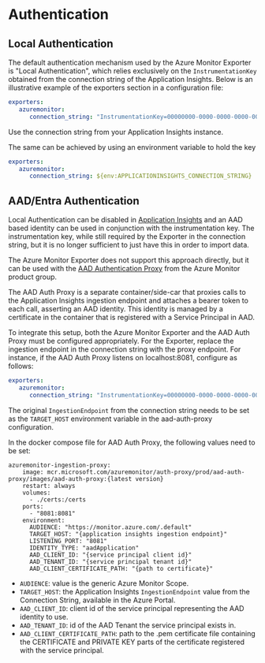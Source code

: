 # Authentication

## Local Authentication

The default authentication mechanism used by the Azure Monitor Exporter is "Local Authentication", which relies exclusively on the `InstrumentationKey` obtained from the connection string of the Application Insights. Below is an illustrative example of the exporters section in a configuration file:

```yaml
exporters:
   azuremonitor:
      connection_string: "InstrumentationKey=00000000-0000-0000-0000-000000000000;IngestionEndpoint=https://ingestion.azuremonitor.com/"
```

Use the connection string from your Application Insights instance.

The same can be achieved by using an environment variable to hold the key

```yaml
exporters:
   azuremonitor:
      connection_string: ${env:APPLICATIONINSIGHTS_CONNECTION_STRING}
```

## AAD/Entra Authentication

Local Authentication can be disabled in [Application Insights](https://learn.microsoft.com/en-us/azure/azure-monitor/app/azure-ad-authentication) and an AAD based identity can be used in conjunction with the instrumentation key. The instrumentation key, while still required by the Exporter in the connection string, but it is no longer sufficient to just have this in order to import data.

The Azure Monitor Exporter does not support this approach directly, but it can be used with the [AAD Authentication Proxy](https://github.com/Azure/aad-auth-proxy) from the Azure Monitor product group.

The AAD Auth Proxy is a separate container/side-car that proxies calls to the Application Insights ingestion endpoint and attaches a bearer token to each call, asserting an AAD identity. This identity is managed by a certificate in the container that is registered with a Service Principal in AAD.

To integrate this setup, both the Azure Monitor Exporter and the AAD Auth Proxy must be configured appropriately. For the Exporter, replace the ingestion endpoint in the connection string with the proxy endpoint. For instance, if the AAD Auth Proxy listens on localhost:8081, configure as follows:

```yaml
exporters:
   azuremonitor:
      connection_string: "InstrumentationKey=00000000-0000-0000-0000-000000000000;IngestionEndpoint=http://localhost:8081"
```

The original `IngestionEndpoint` from the connection string needs to be set as the `TARGET_HOST` environment variable in the aad-auth-proxy configuration.

In the docker compose file for AAD Auth Proxy, the following values need to be set:

```docker
azuremonitor-ingestion-proxy:
    image: mcr.microsoft.com/azuremonitor/auth-proxy/prod/aad-auth-proxy/images/aad-auth-proxy:{latest version}
    restart: always
    volumes:
      - ./certs:/certs
    ports:
      - "8081:8081"
    environment:
      AUDIENCE: "https://monitor.azure.com/.default"
      TARGET_HOST: "{application insights ingestion endpoint}"
      LISTENING_PORT: "8081"
      IDENTITY_TYPE: "aadApplication"
      AAD_CLIENT_ID: "{service principal client id}"
      AAD_TENANT_ID: "{service principal tenant id}"
      AAD_CLIENT_CERTIFICATE_PATH: "{path to certificate}"
```

- `AUDIENCE`: value is the generic Azure Monitor Scope.
- `TARGET_HOST`: the Application Insights `IngestionEndpoint` value from the Connection String, available in the Azure Portal.
- `AAD_CLIENT_ID`: client id of the service principal representing the AAD identity to use.
- `AAD_TENANT_ID`: id of the AAD Tenant the service principal exists in.
- `AAD_CLIENT_CERTIFICATE_PATH`: path to the .pem certificate file containing the CERTIFICATE and PRIVATE KEY parts of the certificate registered with the service principal.


